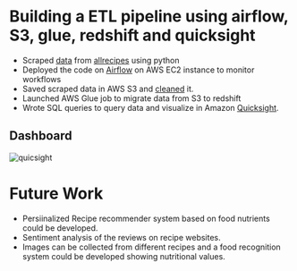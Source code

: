# Building a ETL pipeline using airflow, S3, glue, redshift and quicksight

* Scraped [data](https://github.com/pjeena/Data-Engineering-Pipeline-using-airflow-AWS_S3-glue-redshift-quicksight/blob/main/extract_recipes_etl.py) from [allrecipes](https://www.allrecipes.com/) using python
* Deployed the code on [Airflow](https://github.com/pjeena/Data-Engineering-Pipeline-using-airflow-AWS_S3-glue-redshift-quicksight/blob/main/extract_recipes_dag.py) on AWS EC2 instance to monitor workflows
* Saved scraped data in AWS S3 and [cleaned](https://github.com/pjeena/Data-Engineering-Pipeline-using-airflow-AWS_S3-glue-redshift-quicksight/blob/main/preprocessing_and_cleaning.py) it.
* Launched AWS Glue job to migrate data from S3 to redshift
* Wrote SQL queries to query data and visualize in Amazon [Quicksight](https://github.com/pjeena/Data-Engineering-Pipeline-using-airflow-AWS_S3-glue-redshift-quicksight/blob/main/Quicksight_allrecipes_visual.jpg).


## Dashboard

![quicsight](https://github.com/pjeena/Data-Engineering-Pipeline-using-airflow-AWS_glue-redshift-athena-quicksight/blob/main/Quicksight_allrecipes_visual.jpg)


# Future Work

* Persiinalized Recipe recommender system based on food nutrients could be developed.
* Sentiment analysis of the reviews on recipe websites.
* Images can be collected from different recipes and a food recognition system could be developed showing nutritional values.
